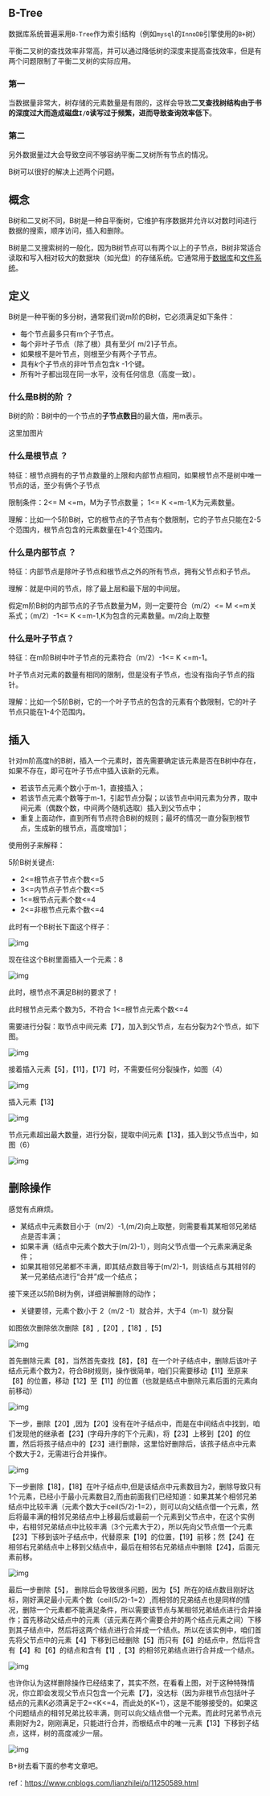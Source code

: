 ## B-Tree

数据库系统普遍采用`B-Tree`作为索引结构（例如`mysql`的`InnoDB`引擎使用的`B+`树）

平衡二叉树的查找效率非常高，并可以通过降低树的深度来提高查找效率，但是有两个问题限制了平衡二叉树的实际应用。

### 第一

当数据量非常大，树存储的元素数量是有限的，这样会导致**二叉查找树结构由于书的深度过大而造成磁盘`I/O`读写过于频繁，进而导致查询效率低下**。

### 第二

另外数据量过大会导致空间不够容纳平衡二叉树所有节点的情况。

B树可以很好的解决上述两个问题。

## 概念

B树和二叉树不同，B树是一种自平衡树，它维护有序数据并允许以对数时间进行数据的搜索，顺序访问，插入和删除。

B树是二叉搜索树的一般化，因为B树节点可以有两个以上的子节点，B树非常适合读取和写入相对较大的数据块（如光盘）的存储系统。它通常用于[数据库](https://en.wikipedia.org/wiki/Database)和[文件系统](https://en.wikipedia.org/wiki/File_system)。

## 定义

B树是一种平衡的多分树，通常我们说m阶的B树，它必须满足如下条件： 

- 每个节点最多只有m个子节点。
- 每个非叶子节点（除了根）具有至少⌈ m/2⌉子节点。
- 如果根不是叶节点，则根至少有两个子节点。
- 具有*k*个子节点的非叶节点包含*k* -1个键。
- 所有叶子都出现在同一水平，没有任何信息（高度一致）。

### 什么是B树的阶 ？

B树的阶：B树中的一个节点的**子节点数目**的最大值，用m表示。



这里加图片



### 什么是根节点 ？

特征：根节点拥有的子节点数量的上限和内部节点相同，如果根节点不是树中唯一节点的话，至少有俩个子节点

限制条件：2<= M <=m，M为子节点数量； 1<= K <=m-1,K为元素数量。

理解：比如一个5阶B树，它的根节点的子节点有个数限制，它的子节点只能在2-5个范围内，根节点包含的元素数量在1-4个范围内。

### 什么是内部节点 ？

特征：内部节点是除叶子节点和根节点之外的所有节点，拥有父节点和子节点。

理解：就是中间的节点，除了最上层和最下层的中间层。

假定m阶B树的内部节点的子节点数量为M，则一定要符合（m/2）<= M <=m关系式；（m/2）-1<= K <=m-1,K为包含的元素数量。m/2向上取整

### 什么是叶子节点？

特征：在m阶B树中叶子节点的元素符合（m/2）-1<= K <=m-1。

叶子节点对元素的数量有相同的限制，但是没有子节点，也没有指向子节点的指针。

理解：比如一个5阶B树，它的一个叶子节点的包含的元素有个数限制，它的叶子节点只能在1-4个范围内。

## 插入

针对m阶高度h的B树，插入一个元素时，首先需要确定该元素是否在B树中存在，如果不存在，即可在叶子节点中插入该新的元素。

- 若该节点元素个数小于m-1，直接插入；
- 若该节点元素个数等于m-1，引起节点分裂；以该节点中间元素为分界，取中间元素（偶数个数，中间两个随机选取）插入到父节点中；
- 重复上面动作，直到所有节点符合B树的规则；最坏的情况一直分裂到根节点，生成新的根节点，高度增加1；

使用例子来解释：

5阶B树关键点:

- 2<=根节点子节点个数<=5
- 3<=内节点子节点个数<=5
- 1<=根节点元素个数<=4
- 2<=非根节点元素个数<=4

此时有一个B树长下面这个样子：

![img](https://cdn.jsdelivr.net/gh/dlagez/img@master/997909-20190727135621105-1688663582.png)

现在往这个B树里面插入一个元素：8

![img](https://cdn.jsdelivr.net/gh/dlagez/img@master/997909-20190727150240628-562673561.png)

此时，根节点不满足B树的要求了！

此时根节点元素个数为5，不符合 1<=根节点元素个数<=4

需要进行分裂：取节点中间元素【7】，加入到父节点，左右分裂为2个节点，如下图。

![img](https://cdn.jsdelivr.net/gh/dlagez/img@master/997909-20190727150127189-82041957.png)

接着插入元素【5】，【11】，【17】时，不需要任何分裂操作，如图（4）

![img](https://cdn.jsdelivr.net/gh/dlagez/img@master/997909-20190727150529778-12220622.png)

插入元素【13】

![img](https://cdn.jsdelivr.net/gh/dlagez/img@master/997909-20190727150325549-653814900.png)

节点元素超出最大数量，进行分裂，提取中间元素【13】，插入到父节点当中，如图（6）

![img](https://cdn.jsdelivr.net/gh/dlagez/img@master/997909-20190727150403812-1196185160.png)



## 删除操作

感觉有点麻烦。

- 某结点中元素数目小于（m/2）-1,(m/2)向上取整，则需要看其某相邻兄弟结点是否丰满；
- 如果丰满（结点中元素个数大于(m/2)-1），则向父节点借一个元素来满足条件；
- 如果其相邻兄弟都不丰满，即其结点数目等于(m/2)-1，则该结点与其相邻的某一兄弟结点进行“合并”成一个结点；

接下来还以5阶B树为例，详细讲解删除的动作；

- 关键要领，元素个数小于 2（m/2 -1）就合并，大于4（m-1）就分裂

如图依次删除依次删除【8】,【20】,【18】,【5】

![img](https://cdn.jsdelivr.net/gh/dlagez/img@master/997909-20190727160351637-1629033369.png)

首先删除元素【8】，当然首先查找【8】，【8】在一个叶子结点中，删除后该叶子结点元素个数为2，符合B树规则，操作很简单，咱们只需要移动【11】至原来【8】的位置，移动【12】至【11】的位置（也就是结点中删除元素后面的元素向前移动）

![img](https://cdn.jsdelivr.net/gh/dlagez/img@master/997909-20190727160902710-1900336278.png)

下一步，删除【20】,因为【20】没有在叶子结点中，而是在中间结点中找到，咱们发现他的继承者【23】(字母升序的下个元素)，将【23】上移到【20】的位置，然后将孩子结点中的【23】进行删除，这里恰好删除后，该孩子结点中元素个数大于2，无需进行合并操作。

![img](https://cdn.jsdelivr.net/gh/dlagez/img@master/997909-20190727161905571-1441211802.png)

下一步删除【18】，【18】在叶子结点中,但是该结点中元素数目为2，删除导致只有1个元素，已经小于最小元素数目2,而由前面我们已经知道：如果其某个相邻兄弟结点中比较丰满（元素个数大于ceil(5/2)-1=2），则可以向父结点借一个元素，然后将最丰满的相邻兄弟结点中上移最后或最前一个元素到父节点中，在这个实例中，右相邻兄弟结点中比较丰满（3个元素大于2），所以先向父节点借一个元素【23】下移到该叶子结点中，代替原来【19】的位置，【19】前移；然【24】在相邻右兄弟结点中上移到父结点中，最后在相邻右兄弟结点中删除【24】，后面元素前移。

![img](https://cdn.jsdelivr.net/gh/dlagez/img@master/997909-20190727162837714-1263711630.png)

最后一步删除【5】， 删除后会导致很多问题，因为【5】所在的结点数目刚好达标，刚好满足最小元素个数（ceil(5/2)-1=2）,而相邻的兄弟结点也是同样的情况，删除一个元素都不能满足条件，所以需要该节点与某相邻兄弟结点进行合并操作；首先移动父结点中的元素（该元素在两个需要合并的两个结点元素之间）下移到其子结点中，然后将这两个结点进行合并成一个结点。所以在该实例中，咱们首先将父节点中的元素【4】下移到已经删除【5】而只有【6】的结点中，然后将含有【4】和【6】的结点和含有【1】,【3】的相邻兄弟结点进行合并成一个结点。

![img](https://cdn.jsdelivr.net/gh/dlagez/img@master/997909-20190727163249830-1144020179.png)

也许你认为这样删除操作已经结束了，其实不然，在看看上图，对于这种特殊情况，你立即会发现父节点只包含一个元素【7】，没达标（因为非根节点包括叶子结点的元素K必须满足于2=<K<=4，而此处的K=1），这是不能够接受的。如果这个问题结点的相邻兄弟比较丰满，则可以向父结点借一个元素。而此时兄弟节点元素刚好为2，刚刚满足，只能进行合并，而根结点中的唯一元素【13】下移到子结点，这样，树的高度减少一层。

![img](https://cdn.jsdelivr.net/gh/dlagez/img@master/997909-20190727163912012-1560407429.png)

B+树去看下面的参考文章吧。





ref：https://www.cnblogs.com/lianzhilei/p/11250589.html